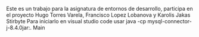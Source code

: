 Este es un trabajo para la asignatura de entornos de desarrollo, participa en el proyecto Hugo Torres Varela, Francisco Lopez Lobanova y Karolis Jakas Stirbyte
Para iniciarlo en visual studio code usar java -cp mysql-connector-j-8.4.0jar:. Main
